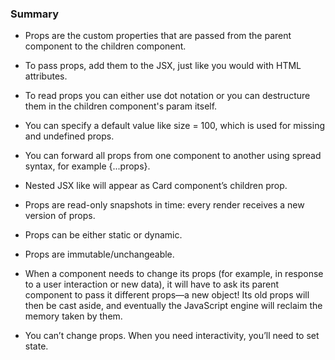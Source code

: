 ### Summary
- Props are the custom properties that are passed from the parent component to the children component.
- To pass props, add them to the JSX, just like you would with HTML attributes.
- To read props you can either use dot notation or you can destructure them in the children component's param itself.
- You can specify a default value like size = 100, which is used for missing and undefined props.
- You can forward all props from one component to another using spread syntax, for example {...props}.
- Nested JSX like <Card><Avatar /></Card> will appear as Card component’s children prop.

- Props are read-only snapshots in time: every render receives a new version of props.
- Props can be either static or dynamic.
- Props are immutable/unchangeable.
- When a component needs to change its props (for example, in response to a user interaction or new data), it will have to ask its parent component to pass it different props—a new object! Its old props will then be cast aside, and eventually the JavaScript engine will reclaim the memory taken by them.
- You can’t change props. When you need interactivity, you’ll need to set state.